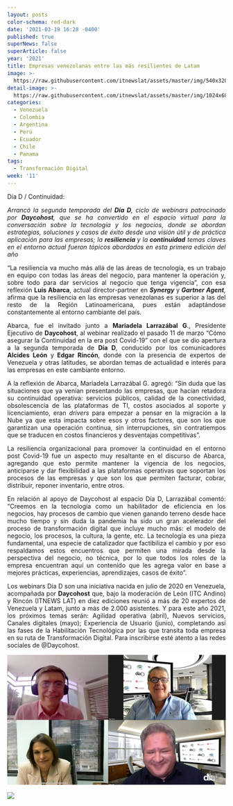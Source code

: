 ```yaml
---
layout: posts
color-schema: red-dark
date: '2021-03-19 16:28 -0400'
published: true
superNews: false
superArticle: false
year: '2021'
title: Empresas venezolanas entre las más resilientes de Latam
image: >-
  https://raw.githubusercontent.com/itnewslat/assets/master/img/540x320/Dia-D-II-p.jpg
detail-image: >-
  https://raw.githubusercontent.com/itnewslat/assets/master/img/1024x680/Dia-D-II-g.jpg
categories:
  - Venezuela
  - Colombia
  - Argentina
  - Perú
  - Ecuador
  - Chile
  - Panama
tags:
  - Transformación Digital
week: '11'
---
```

<p style="text-align: justify;">Día D / Continuidad:</p>
<p style="text-align: justify;"></p>
<p style="text-align: justify;"><em>Arrancó la segunda temporada del <strong>Día D</strong>, ciclo de webinars patrocinado por <strong>Daycohost</strong>, que se ha convertido en el espacio virtual para la conversación sobre la tecnología y los negocios, donde se abordan estrategias, soluciones y casos de éxito desde una visión útil y de práctica aplicación para las empresas; la <strong>resiliencia </strong>y la<strong> continuidad</strong> temas claves en el entorno actual fueron tópicos abordados en esta primera edición del año</em></p>
<p style="text-align: justify;">“La resiliencia va mucho más allá de las áreas de tecnología, es un trabajo en equipo con todas las áreas del negocio, para mantener la operación y, sobre todo para dar servicios al negocio que tenga vigencia”, con esa reflexión <strong>Luis Abarca</strong>, actual director-partner en <strong><em>Synergy </em></strong>y<strong><em> Gartner Agent</em></strong><em>, </em>afirma que la resiliencia en las empresas venezolanas es superior a las del resto de la Región Latinoamericana, pues están adaptándose constantemente al entorno cambiante del país.</p>
<p style="text-align: justify;">Abarca, fue el invitado junto a <strong>Mariadela Larrazábal G</strong>., Presidente Ejecutivo de <strong>Daycohost</strong>, al webinar realizado el pasado 11 de marzo “Cómo asegurar la Continuidad en la era post Covid-19” con el que se dio apertura a la segunda temporada de <strong>Día D</strong>, conducido por los comunicadores <strong>Alcides León </strong>y<strong> Edgar Rincón</strong>, donde con la presencia de expertos de Venezuela y otras latitudes, se abordan temas de actualidad e interés para las empresas en este cambiante entorno.</p>
<p style="text-align: justify;">A la reflexión de Abarca, Mariadela Larrazábal G. agregó: “Sin duda que las situaciones que ya venían presentando las empresas, que hacían retadora su continuidad operativa: servicios públicos, calidad de la conectividad, obsolescencia de las plataformas de TI, costos asociados al soporte y licenciamiento, eran <em>drivers</em> para empezar a pensar en la migración a la Nube ya que esta impacta sobre esos y otros factores, que son los que garantizan una operación continua, sin interrupciones, sin contratiempos que se traducen en costos financieros y desventajas competitivas”.</p>
<p style="text-align: justify;">La resiliencia organizacional para promover la continuidad en el entorno post Covid-19 fue un aspecto muy resaltante en el discurso de Abarca, agregando que esto permite mantener la vigencia de los negocios, anticiparse y dar flexibilidad a las plataformas operativas que soportan los procesos de las empresas y que son los que permiten facturar, cobrar, distribuir, reponer inventario, entre otros.</p>
<p style="text-align: justify;">En relación al apoyo de Daycohost al espacio Día D, Larrazábal comentó: “Creemos en la tecnología como un habilitador de eficiencia en los negocios, hay procesos de cambio que vienen ganando terreno desde hace mucho tiempo y sin duda la pandemia ha sido un gran acelerador del proceso de transformación digital que incluye mucho más: el modelo de negocio, los procesos, la cultura, la gente, etc. La tecnología es una pieza fundamental, una especie de catalizador que factibiliza el cambio y por eso respaldamos estos encuentros que permiten una mirada desde la perspectiva del negocio, no técnica, por lo que todos los roles de la empresa encuentran aquí un contenido que les agrega valor en base a mejores prácticas, experiencias, aprendizajes, casos de éxito”.</p>
<p style="text-align: justify;">Los webinars Día D son una iniciativa nacida en julio de 2020 en Venezuela, acompañada por <strong>Daycohost</strong> que, bajo la moderación de León (ITC Andino) y Rincón (ITNEWS LAT) en diez ediciones reunió a más de 20 expertos de Venezuela y Latam, junto a más de 2.000 asistentes. Y para este año 2021, los próximos temas serán: Agilidad operativa (abril), Nuevos servicios, Canales digitales (mayo); Experiencia de Usuario (junio), completando así las fases de la Habilitación Tecnológica por las que transita toda empresa en su ruta de Transformación Digital. Para inscribirse esté atento a las redes sociales de @Daycohost.</p>

![](https://raw.githubusercontent.com/itnewslat/assets/master/img/540x320/Dia-D-II-p.jpg)


<img src="https://tracker.metricool.com/c3po.jpg?hash=56f88a41e39ab42c063cc51676587a04"/>